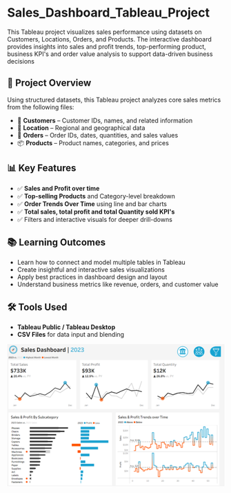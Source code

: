 # Sales_Dashboard_Tableau_Project
This Tableau project visualizes sales performance using datasets on Customers, Locations,  Orders, and Products. The interactive dashboard provides insights into sales and profit trends,  top-performing product, business KPI's and order value analysis to support data-driven  business decisions


## 📌 Project Overview
Using structured datasets, this Tableau project analyzes core sales metrics from the following files:
- 🧾 **Customers** – Customer IDs, names, and related information  
- 📍 **Location** – Regional and geographical data  
- 🛒 **Orders** – Order IDs, dates, quantities, and sales values  
- 📦 **Products** – Product names, categories, and prices


## 📊 Key Features
- ✅ **Sales and Profit over time**
- ✅ **Top-selling Products** and Category-level breakdown  
- ✅ **Order Trends Over Time** using line and bar charts  
- ✅ **Total sales, total profit and total Quantity sold KPI's**
- ✅ Filters and interactive visuals for deeper drill-downs  



## 📚 Learning Outcomes
- Learn how to connect and model multiple tables in Tableau  
- Create insightful and interactive sales visualizations  
- Apply best practices in dashboard design and layout  
- Understand business metrics like revenue, orders, and customer value


## 🛠 Tools Used
- **Tableau Public / Tableau Desktop**
- **CSV Files** for data input and blending

![Dashboard Screenshot](https://github.com/ashish411033/Sales_Dashboard_Tableau_Project/blob/main/Tableau%20Dashboard.PNG)
